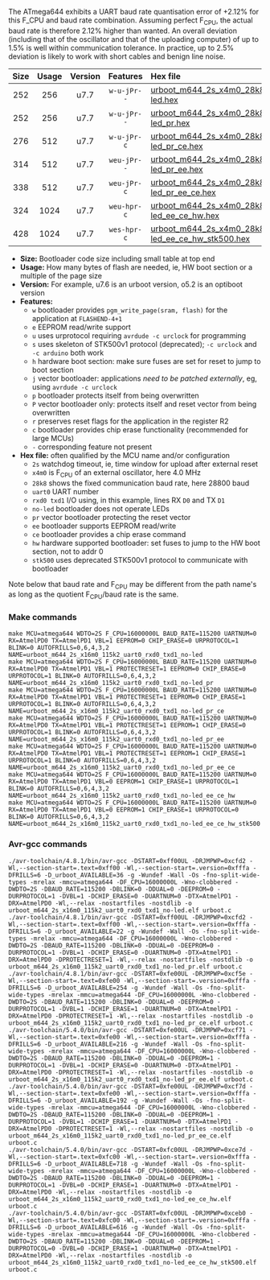 The ATmega644 exhibits a UART baud rate quantisation error of +2.12% for this F_CPU and baud rate combination. Assuming perfect F<sub>CPU</sub>, the actual baud rate is therefore 2.12% higher than wanted. An overall deviation (including that of the oscillator and that of the uploading computer) of up to 1.5% is well within communication tolerance. In practice, up to 2.5% deviation is likely to work with short cables and benign line noise.

|Size|Usage|Version|Features|Hex file|
|:-:|:-:|:-:|:-:|:--|
|252|256|u7.7|`w-u-jPr--`|[urboot_m644_2s_x4m0_28k8_uart0_rxd0_txd1_no-led.hex](https://raw.githubusercontent.com/stefanrueger/urboot.hex/main/mcus/atmega644/watchdog_2_s/external_oscillator_x/%2B4m000000_hz/%2B%2B28k8_baud/uart0_rxd0_txd1/no-led/urboot_m644_2s_x4m0_28k8_uart0_rxd0_txd1_no-led.hex)|
|252|256|u7.7|`w-u-jPr--`|[urboot_m644_2s_x4m0_28k8_uart0_rxd0_txd1_no-led_pr.hex](https://raw.githubusercontent.com/stefanrueger/urboot.hex/main/mcus/atmega644/watchdog_2_s/external_oscillator_x/%2B4m000000_hz/%2B%2B28k8_baud/uart0_rxd0_txd1/no-led/urboot_m644_2s_x4m0_28k8_uart0_rxd0_txd1_no-led_pr.hex)|
|276|512|u7.7|`w-u-jPr-c`|[urboot_m644_2s_x4m0_28k8_uart0_rxd0_txd1_no-led_pr_ce.hex](https://raw.githubusercontent.com/stefanrueger/urboot.hex/main/mcus/atmega644/watchdog_2_s/external_oscillator_x/%2B4m000000_hz/%2B%2B28k8_baud/uart0_rxd0_txd1/no-led/urboot_m644_2s_x4m0_28k8_uart0_rxd0_txd1_no-led_pr_ce.hex)|
|314|512|u7.7|`weu-jPr--`|[urboot_m644_2s_x4m0_28k8_uart0_rxd0_txd1_no-led_pr_ee.hex](https://raw.githubusercontent.com/stefanrueger/urboot.hex/main/mcus/atmega644/watchdog_2_s/external_oscillator_x/%2B4m000000_hz/%2B%2B28k8_baud/uart0_rxd0_txd1/no-led/urboot_m644_2s_x4m0_28k8_uart0_rxd0_txd1_no-led_pr_ee.hex)|
|338|512|u7.7|`weu-jPr-c`|[urboot_m644_2s_x4m0_28k8_uart0_rxd0_txd1_no-led_pr_ee_ce.hex](https://raw.githubusercontent.com/stefanrueger/urboot.hex/main/mcus/atmega644/watchdog_2_s/external_oscillator_x/%2B4m000000_hz/%2B%2B28k8_baud/uart0_rxd0_txd1/no-led/urboot_m644_2s_x4m0_28k8_uart0_rxd0_txd1_no-led_pr_ee_ce.hex)|
|324|1024|u7.7|`weu-hpr-c`|[urboot_m644_2s_x4m0_28k8_uart0_rxd0_txd1_no-led_ee_ce_hw.hex](https://raw.githubusercontent.com/stefanrueger/urboot.hex/main/mcus/atmega644/watchdog_2_s/external_oscillator_x/%2B4m000000_hz/%2B%2B28k8_baud/uart0_rxd0_txd1/no-led/urboot_m644_2s_x4m0_28k8_uart0_rxd0_txd1_no-led_ee_ce_hw.hex)|
|428|1024|u7.7|`wes-hpr-c`|[urboot_m644_2s_x4m0_28k8_uart0_rxd0_txd1_no-led_ee_ce_hw_stk500.hex](https://raw.githubusercontent.com/stefanrueger/urboot.hex/main/mcus/atmega644/watchdog_2_s/external_oscillator_x/%2B4m000000_hz/%2B%2B28k8_baud/uart0_rxd0_txd1/no-led/urboot_m644_2s_x4m0_28k8_uart0_rxd0_txd1_no-led_ee_ce_hw_stk500.hex)|

- **Size:** Bootloader code size including small table at top end
- **Usage:** How many bytes of flash are needed, ie, HW boot section or a multiple of the page size
- **Version:** For example, u7.6 is an urboot version, o5.2 is an optiboot version
- **Features:**
  + `w` bootloader provides `pgm_write_page(sram, flash)` for the application at `FLASHEND-4+1`
  + `e` EEPROM read/write support
  + `u` uses urprotocol requiring `avrdude -c urclock` for programming
  + `s` uses skeleton of STK500v1 protocol (deprecated); `-c urclock` and `-c arduino` both work
  + `h` hardware boot section: make sure fuses are set for reset to jump to boot section
  + `j` vector bootloader: applications *need to be patched externally*, eg, using `avrdude -c urclock`
  + `p` bootloader protects itself from being overwritten
  + `P` vector bootloader only: protects itself and reset vector from being overwritten
  + `r` preserves reset flags for the application in the register R2
  + `c` bootloader provides chip erase functionality (recommended for large MCUs)
  + `-` corresponding feature not present
- **Hex file:** often qualified by the MCU name and/or configuration
  + `2s` watchdog timeout, ie, time window for upload after external reset
  + `x4m0` is F<sub>CPU</sub> of an external oscillator, here 4.0 MHz
  + `28k8` shows the fixed communication baud rate, here 28800 baud
  + `uart0` UART number
  + `rxd0 txd1` I/O using, in this example, lines RX `D0` and TX `D1`
  + `no-led` bootloader does not operate LEDs
  + `pr` vector bootloader protecting the reset vector
  + `ee` bootloader supports EEPROM read/write
  + `ce` bootloader provides a chip erase command
  + `hw` hardware supported bootloader: set fuses to jump to the HW boot section, not to addr 0
  + `stk500` uses deprecated STK500v1 protocol to communicate with bootloader


Note below that baud rate and F<sub>CPU</sub> may be different from the path name's as long as the quotient F<sub>CPU</sub>/baud rate is the same.

### Make commands
```
make MCU=atmega644 WDTO=2S F_CPU=16000000L BAUD_RATE=115200 UARTNUM=0 RX=AtmelPD0 TX=AtmelPD1 VBL=1 EEPROM=0 CHIP_ERASE=0 URPROTOCOL=1 BLINK=0 AUTOFRILLS=0,6,4,3,2 NAME=urboot_m644_2s_x16m0_115k2_uart0_rxd0_txd1_no-led
make MCU=atmega644 WDTO=2S F_CPU=16000000L BAUD_RATE=115200 UARTNUM=0 RX=AtmelPD0 TX=AtmelPD1 VBL=1 PROTECTRESET=1 EEPROM=0 CHIP_ERASE=0 URPROTOCOL=1 BLINK=0 AUTOFRILLS=0,6,4,3,2 NAME=urboot_m644_2s_x16m0_115k2_uart0_rxd0_txd1_no-led_pr
make MCU=atmega644 WDTO=2S F_CPU=16000000L BAUD_RATE=115200 UARTNUM=0 RX=AtmelPD0 TX=AtmelPD1 VBL=1 PROTECTRESET=1 EEPROM=0 CHIP_ERASE=1 URPROTOCOL=1 BLINK=0 AUTOFRILLS=0,6,4,3,2 NAME=urboot_m644_2s_x16m0_115k2_uart0_rxd0_txd1_no-led_pr_ce
make MCU=atmega644 WDTO=2S F_CPU=16000000L BAUD_RATE=115200 UARTNUM=0 RX=AtmelPD0 TX=AtmelPD1 VBL=1 PROTECTRESET=1 EEPROM=1 CHIP_ERASE=0 URPROTOCOL=1 BLINK=0 AUTOFRILLS=0,6,4,3,2 NAME=urboot_m644_2s_x16m0_115k2_uart0_rxd0_txd1_no-led_pr_ee
make MCU=atmega644 WDTO=2S F_CPU=16000000L BAUD_RATE=115200 UARTNUM=0 RX=AtmelPD0 TX=AtmelPD1 VBL=1 PROTECTRESET=1 EEPROM=1 CHIP_ERASE=1 URPROTOCOL=1 BLINK=0 AUTOFRILLS=0,6,4,3,2 NAME=urboot_m644_2s_x16m0_115k2_uart0_rxd0_txd1_no-led_pr_ee_ce
make MCU=atmega644 WDTO=2S F_CPU=16000000L BAUD_RATE=115200 UARTNUM=0 RX=AtmelPD0 TX=AtmelPD1 VBL=0 EEPROM=1 CHIP_ERASE=1 URPROTOCOL=1 BLINK=0 AUTOFRILLS=0,6,4,3,2 NAME=urboot_m644_2s_x16m0_115k2_uart0_rxd0_txd1_no-led_ee_ce_hw
make MCU=atmega644 WDTO=2S F_CPU=16000000L BAUD_RATE=115200 UARTNUM=0 RX=AtmelPD0 TX=AtmelPD1 VBL=0 EEPROM=1 CHIP_ERASE=1 URPROTOCOL=0 BLINK=0 AUTOFRILLS=0,6,4,3,2 NAME=urboot_m644_2s_x16m0_115k2_uart0_rxd0_txd1_no-led_ee_ce_hw_stk500
```

### Avr-gcc commands
```
./avr-toolchain/4.8.1/bin/avr-gcc -DSTART=0xff00UL -DRJMPWP=0xcfd2 -Wl,--section-start=.text=0xff00 -Wl,--section-start=.version=0xfffa -DFRILLS=6 -D_urboot_AVAILABLE=36 -g -Wundef -Wall -Os -fno-split-wide-types -mrelax -mmcu=atmega644 -DF_CPU=16000000L -Wno-clobbered -DWDTO=2S -DBAUD_RATE=115200 -DBLINK=0 -DDUAL=0 -DEEPROM=0 -DURPROTOCOL=1 -DVBL=1 -DCHIP_ERASE=0 -DUARTNUM=0 -DTX=AtmelPD1 -DRX=AtmelPD0 -Wl,--relax -nostartfiles -nostdlib -o urboot_m644_2s_x16m0_115k2_uart0_rxd0_txd1_no-led.elf urboot.c
./avr-toolchain/4.8.1/bin/avr-gcc -DSTART=0xff00UL -DRJMPWP=0xcfd2 -Wl,--section-start=.text=0xff00 -Wl,--section-start=.version=0xfffa -DFRILLS=6 -D_urboot_AVAILABLE=22 -g -Wundef -Wall -Os -fno-split-wide-types -mrelax -mmcu=atmega644 -DF_CPU=16000000L -Wno-clobbered -DWDTO=2S -DBAUD_RATE=115200 -DBLINK=0 -DDUAL=0 -DEEPROM=0 -DURPROTOCOL=1 -DVBL=1 -DCHIP_ERASE=0 -DUARTNUM=0 -DTX=AtmelPD1 -DRX=AtmelPD0 -DPROTECTRESET=1 -Wl,--relax -nostartfiles -nostdlib -o urboot_m644_2s_x16m0_115k2_uart0_rxd0_txd1_no-led_pr.elf urboot.c
./avr-toolchain/4.8.1/bin/avr-gcc -DSTART=0xfe00UL -DRJMPWP=0xcf5e -Wl,--section-start=.text=0xfe00 -Wl,--section-start=.version=0xfffa -DFRILLS=6 -D_urboot_AVAILABLE=254 -g -Wundef -Wall -Os -fno-split-wide-types -mrelax -mmcu=atmega644 -DF_CPU=16000000L -Wno-clobbered -DWDTO=2S -DBAUD_RATE=115200 -DBLINK=0 -DDUAL=0 -DEEPROM=0 -DURPROTOCOL=1 -DVBL=1 -DCHIP_ERASE=1 -DUARTNUM=0 -DTX=AtmelPD1 -DRX=AtmelPD0 -DPROTECTRESET=1 -Wl,--relax -nostartfiles -nostdlib -o urboot_m644_2s_x16m0_115k2_uart0_rxd0_txd1_no-led_pr_ce.elf urboot.c
./avr-toolchain/5.4.0/bin/avr-gcc -DSTART=0xfe00UL -DRJMPWP=0xcf71 -Wl,--section-start=.text=0xfe00 -Wl,--section-start=.version=0xfffa -DFRILLS=6 -D_urboot_AVAILABLE=216 -g -Wundef -Wall -Os -fno-split-wide-types -mrelax -mmcu=atmega644 -DF_CPU=16000000L -Wno-clobbered -DWDTO=2S -DBAUD_RATE=115200 -DBLINK=0 -DDUAL=0 -DEEPROM=1 -DURPROTOCOL=1 -DVBL=1 -DCHIP_ERASE=0 -DUARTNUM=0 -DTX=AtmelPD1 -DRX=AtmelPD0 -DPROTECTRESET=1 -Wl,--relax -nostartfiles -nostdlib -o urboot_m644_2s_x16m0_115k2_uart0_rxd0_txd1_no-led_pr_ee.elf urboot.c
./avr-toolchain/5.4.0/bin/avr-gcc -DSTART=0xfe00UL -DRJMPWP=0xcf7d -Wl,--section-start=.text=0xfe00 -Wl,--section-start=.version=0xfffa -DFRILLS=6 -D_urboot_AVAILABLE=192 -g -Wundef -Wall -Os -fno-split-wide-types -mrelax -mmcu=atmega644 -DF_CPU=16000000L -Wno-clobbered -DWDTO=2S -DBAUD_RATE=115200 -DBLINK=0 -DDUAL=0 -DEEPROM=1 -DURPROTOCOL=1 -DVBL=1 -DCHIP_ERASE=1 -DUARTNUM=0 -DTX=AtmelPD1 -DRX=AtmelPD0 -DPROTECTRESET=1 -Wl,--relax -nostartfiles -nostdlib -o urboot_m644_2s_x16m0_115k2_uart0_rxd0_txd1_no-led_pr_ee_ce.elf urboot.c
./avr-toolchain/5.4.0/bin/avr-gcc -DSTART=0xfc00UL -DRJMPWP=0xce7d -Wl,--section-start=.text=0xfc00 -Wl,--section-start=.version=0xfffa -DFRILLS=6 -D_urboot_AVAILABLE=718 -g -Wundef -Wall -Os -fno-split-wide-types -mrelax -mmcu=atmega644 -DF_CPU=16000000L -Wno-clobbered -DWDTO=2S -DBAUD_RATE=115200 -DBLINK=0 -DDUAL=0 -DEEPROM=1 -DURPROTOCOL=1 -DVBL=0 -DCHIP_ERASE=1 -DUARTNUM=0 -DTX=AtmelPD1 -DRX=AtmelPD0 -Wl,--relax -nostartfiles -nostdlib -o urboot_m644_2s_x16m0_115k2_uart0_rxd0_txd1_no-led_ee_ce_hw.elf urboot.c
./avr-toolchain/5.4.0/bin/avr-gcc -DSTART=0xfc00UL -DRJMPWP=0xceb0 -Wl,--section-start=.text=0xfc00 -Wl,--section-start=.version=0xfffa -DFRILLS=6 -D_urboot_AVAILABLE=616 -g -Wundef -Wall -Os -fno-split-wide-types -mrelax -mmcu=atmega644 -DF_CPU=16000000L -Wno-clobbered -DWDTO=2S -DBAUD_RATE=115200 -DBLINK=0 -DDUAL=0 -DEEPROM=1 -DURPROTOCOL=0 -DVBL=0 -DCHIP_ERASE=1 -DUARTNUM=0 -DTX=AtmelPD1 -DRX=AtmelPD0 -Wl,--relax -nostartfiles -nostdlib -o urboot_m644_2s_x16m0_115k2_uart0_rxd0_txd1_no-led_ee_ce_hw_stk500.elf urboot.c
```

